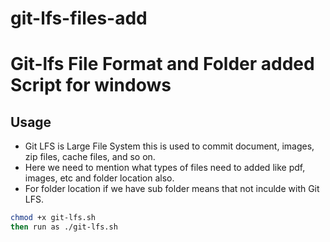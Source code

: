 # git-lfs-files-add
# Git-lfs File Format and Folder added Script for windows
## Usage
- Git LFS is Large File System this is used to commit document, images, zip files, cache files, and so on.
- Here we need to mention what types of files need to added like pdf, images, etc and folder location also.
- For folder location if we have sub folder means that not inculde with Git LFS.
```Bash Script
chmod +x git-lfs.sh 
then run as ./git-lfs.sh
```
